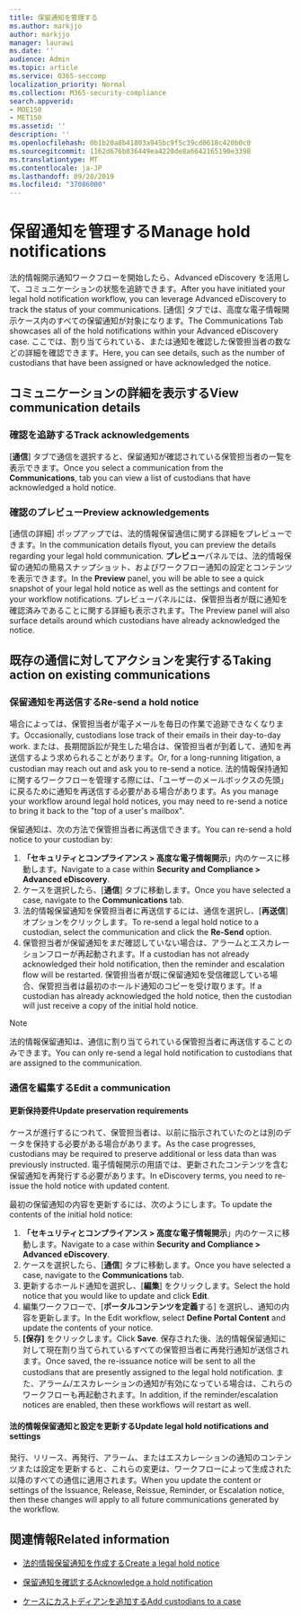 ```yaml
---
title: 保留通知を管理する
ms.author: markjjo
author: markjjo
manager: laurawi
ms.date: ''
audience: Admin
ms.topic: article
ms.service: O365-seccomp
localization_priority: Normal
ms.collection: M365-security-compliance
search.appverid:
- MOE150
- MET150
ms.assetid: ''
description: ''
ms.openlocfilehash: 0b1b20a8b41803a945bc9f5c39cd0618c420b0c0
ms.sourcegitcommit: 1162d676b036449ea4220de8a6642165190e3398
ms.translationtype: MT
ms.contentlocale: ja-JP
ms.lasthandoff: 09/20/2019
ms.locfileid: "37086000"
---
```

# <a name="manage-hold-notifications"></a><span data-ttu-id="5d773-102">保留通知を管理する</span><span class="sxs-lookup"><span data-stu-id="5d773-102">Manage hold notifications</span></span>

<span data-ttu-id="5d773-103">法的情報開示通知ワークフローを開始したら、Advanced eDiscovery を活用して、コミュニケーションの状態を追跡できます。</span><span class="sxs-lookup"><span data-stu-id="5d773-103">After you have initiated your legal hold notification workflow, you can leverage  Advanced eDiscovery to track the status of your communications.</span></span> <span data-ttu-id="5d773-104">[通信] タブでは、高度な電子情報開示ケース内のすべての保留通知が対象になります。</span><span class="sxs-lookup"><span data-stu-id="5d773-104">The Communications Tab showcases all of the hold notifications within your Advanced eDiscovery case.</span></span> <span data-ttu-id="5d773-105">ここでは、割り当てられている、または通知を確認した保管担当者の数などの詳細を確認できます。</span><span class="sxs-lookup"><span data-stu-id="5d773-105">Here, you can see details, such as the number of custodians that have been assigned or have acknowledged the notice.</span></span>

## <a name="view-communication-details"></a><span data-ttu-id="5d773-106">コミュニケーションの詳細を表示する</span><span class="sxs-lookup"><span data-stu-id="5d773-106">View communication details</span></span>

### <a name="track-acknowledgements"></a><span data-ttu-id="5d773-107">確認を追跡する</span><span class="sxs-lookup"><span data-stu-id="5d773-107">Track acknowledgements</span></span>

<span data-ttu-id="5d773-108">[**通信**] タブで通信を選択すると、保留通知が確認されている保管担当者の一覧を表示できます。</span><span class="sxs-lookup"><span data-stu-id="5d773-108">Once you select a communication from the **Communications**, tab you can view a list of custodians that have acknowledged a hold notice.</span></span> 

### <a name="preview-acknowledgements"></a><span data-ttu-id="5d773-109">確認のプレビュー</span><span class="sxs-lookup"><span data-stu-id="5d773-109">Preview acknowledgements</span></span>

<span data-ttu-id="5d773-110">[通信の詳細] ポップアップでは、法的情報保留通信に関する詳細をプレビューできます。</span><span class="sxs-lookup"><span data-stu-id="5d773-110">In the communication details flyout, you can preview the details regarding your legal hold communication.</span></span> <span data-ttu-id="5d773-111">**プレビュー**パネルでは、法的情報保留の通知の簡易スナップショット、およびワークフロー通知の設定とコンテンツを表示できます。</span><span class="sxs-lookup"><span data-stu-id="5d773-111">In the **Preview** panel, you will be able to see a quick snapshot of your legal hold notice as well as the settings and content for your workflow notifications.</span></span> <span data-ttu-id="5d773-112">プレビューパネルには、保管担当者が既に通知を確認済みであることに関する詳細も表示されます。</span><span class="sxs-lookup"><span data-stu-id="5d773-112">The Preview panel will also surface details around which custodians have already acknowledged the notice.</span></span>

## <a name="taking-action-on-existing-communications"></a><span data-ttu-id="5d773-113">既存の通信に対してアクションを実行する</span><span class="sxs-lookup"><span data-stu-id="5d773-113">Taking action on existing communications</span></span>

### <a name="re-send-a-hold-notice"></a><span data-ttu-id="5d773-114">保留通知を再送信する</span><span class="sxs-lookup"><span data-stu-id="5d773-114">Re-send a hold notice</span></span>

<span data-ttu-id="5d773-115">場合によっては、保管担当者が電子メールを毎日の作業で追跡できなくなります。</span><span class="sxs-lookup"><span data-stu-id="5d773-115">Occasionally, custodians lose track of their emails in their day-to-day work.</span></span> <span data-ttu-id="5d773-116">または、長期間訴訟が発生した場合は、保管担当者が到着して、通知を再送信するよう求められることがあります。</span><span class="sxs-lookup"><span data-stu-id="5d773-116">Or, for a long-running litigation, a custodian may reach out and ask you to re-send a notice.</span></span> <span data-ttu-id="5d773-117">法的情報保持通知に関するワークフローを管理する際には、「ユーザーのメールボックスの先頭」に戻るために通知を再送信する必要がある場合があります。</span><span class="sxs-lookup"><span data-stu-id="5d773-117">As you manage your workflow around legal hold notices, you may need to re-send a notice to bring it back to the "top of a user's mailbox".</span></span>

<span data-ttu-id="5d773-118">保留通知は、次の方法で保管担当者に再送信できます。</span><span class="sxs-lookup"><span data-stu-id="5d773-118">You can re-send a hold notice to your custodian by:</span></span>
1. <span data-ttu-id="5d773-119">**「セキュリティとコンプライアンス > 高度な電子情報開示**」内のケースに移動します。</span><span class="sxs-lookup"><span data-stu-id="5d773-119">Navigate to a case within **Security and Compliance > Advanced eDiscovery**.</span></span>
2. <span data-ttu-id="5d773-120">ケースを選択したら、[**通信**] タブに移動します。</span><span class="sxs-lookup"><span data-stu-id="5d773-120">Once you have selected a case, navigate to the **Communications** tab.</span></span>
3. <span data-ttu-id="5d773-121">法的情報保留通知を保管担当者に再送信するには、通信を選択し、[**再送信**] オプションをクリックします。</span><span class="sxs-lookup"><span data-stu-id="5d773-121">To re-send a legal hold notice to a custodian, select the communication and click the **Re-Send** option.</span></span>
4. <span data-ttu-id="5d773-122">保管担当者が保留通知をまだ確認していない場合は、アラームとエスカレーションフローが再起動されます。</span><span class="sxs-lookup"><span data-stu-id="5d773-122">If a custodian has not already acknowledged their hold notification, then the reminder and escalation flow will be restarted.</span></span> <span data-ttu-id="5d773-123">保管担当者が既に保留通知を受信確認している場合、保管担当者は最初のホールド通知のコピーを受け取ります。</span><span class="sxs-lookup"><span data-stu-id="5d773-123">If a custodian has already acknowledged the hold notice, then the custodian will just receive a copy of the initial hold notice.</span></span>

> [!NOTE]
> <span data-ttu-id="5d773-124">法的情報保留通知は、通信に割り当てられている保管担当者に再送信することのみできます。</span><span class="sxs-lookup"><span data-stu-id="5d773-124">You can only re-send a legal hold notification to custodians that are assigned to the communication.</span></span> 

### <a name="edit-a-communication"></a><span data-ttu-id="5d773-125">通信を編集する</span><span class="sxs-lookup"><span data-stu-id="5d773-125">Edit a communication</span></span>

#### <a name="update-preservation-requirements"></a><span data-ttu-id="5d773-126">更新保持要件</span><span class="sxs-lookup"><span data-stu-id="5d773-126">Update preservation requirements</span></span>
  
<span data-ttu-id="5d773-127">ケースが進行するにつれて、保管担当者は、以前に指示されていたのとは別のデータを保持する必要がある場合があります。</span><span class="sxs-lookup"><span data-stu-id="5d773-127">As the case progresses, custodians may be required to preserve additional or less data than was previously instructed.</span></span> <span data-ttu-id="5d773-128">電子情報開示の用語では、更新されたコンテンツを含む保留通知を再発行する必要があります。</span><span class="sxs-lookup"><span data-stu-id="5d773-128">In eDiscovery terms, you need to re-issue the hold notice with updated content.</span></span>

<span data-ttu-id="5d773-129">最初の保留通知の内容を更新するには、次のようにします。</span><span class="sxs-lookup"><span data-stu-id="5d773-129">To update the contents of the initial hold notice:</span></span>

1. <span data-ttu-id="5d773-130">**「セキュリティとコンプライアンス > 高度な電子情報開示**」内のケースに移動します。</span><span class="sxs-lookup"><span data-stu-id="5d773-130">Navigate to a case within **Security and Compliance > Advanced eDiscovery**.</span></span>
2. <span data-ttu-id="5d773-131">ケースを選択したら、[**通信**] タブに移動します。</span><span class="sxs-lookup"><span data-stu-id="5d773-131">Once you have selected a case, navigate to the **Communications** tab.</span></span>
3. <span data-ttu-id="5d773-132">更新するホールド通知を選択し、[**編集**] をクリックします。</span><span class="sxs-lookup"><span data-stu-id="5d773-132">Select the hold notice that you would like to update and click **Edit**.</span></span>
4. <span data-ttu-id="5d773-133">編集ワークフローで、[**ポータルコンテンツを定義**する] を選択し、通知の内容を更新します。</span><span class="sxs-lookup"><span data-stu-id="5d773-133">In the Edit workflow, select **Define Portal Content** and update the contents of your notice.</span></span> 
5. <span data-ttu-id="5d773-134">**[保存]** をクリックします。</span><span class="sxs-lookup"><span data-stu-id="5d773-134">Click **Save**.</span></span> <span data-ttu-id="5d773-135">保存された後、法的情報保留通知に対して現在割り当てられているすべての保管担当者に再発行通知が送信されます。</span><span class="sxs-lookup"><span data-stu-id="5d773-135">Once saved, the re-issuance notice will be sent to all the custodians that are presently assigned to the legal hold notification.</span></span> <span data-ttu-id="5d773-136">また、アラーム/エスカレーションの通知が有効になっている場合は、これらのワークフローも再起動されます。</span><span class="sxs-lookup"><span data-stu-id="5d773-136">In addition, if the reminder/escalation notices are enabled, then these workflows will restart as well.</span></span> 


#### <a name="update-legal-hold-notifications-and-settings"></a><span data-ttu-id="5d773-137">法的情報保留通知と設定を更新する</span><span class="sxs-lookup"><span data-stu-id="5d773-137">Update legal hold notifications and settings</span></span>

<span data-ttu-id="5d773-138">発行、リリース、再発行、アラーム、またはエスカレーションの通知のコンテンツまたは設定を更新すると、これらの変更は、ワークフローによって生成された以降のすべての通信に適用されます。</span><span class="sxs-lookup"><span data-stu-id="5d773-138">When you update the content or settings of the Issuance, Release, Reissue, Reminder, or Escalation notice, then these changes will apply to all future communications generated by the workflow.</span></span>

## <a name="related-information"></a><span data-ttu-id="5d773-139">関連情報</span><span class="sxs-lookup"><span data-stu-id="5d773-139">Related information</span></span> 

- [<span data-ttu-id="5d773-140">法的情報保留通知を作成する</span><span class="sxs-lookup"><span data-stu-id="5d773-140">Create a legal hold notice</span></span>](create-hold-notification.md)
    
- [<span data-ttu-id="5d773-141">保留通知を確認する</span><span class="sxs-lookup"><span data-stu-id="5d773-141">Acknowledge a hold notification</span></span>](acknowledge-hold-notification.md)
    
- [<span data-ttu-id="5d773-142">ケースにカストディアンを追加する</span><span class="sxs-lookup"><span data-stu-id="5d773-142">Add custodians to a case</span></span>](add-custodians-to-case.md)